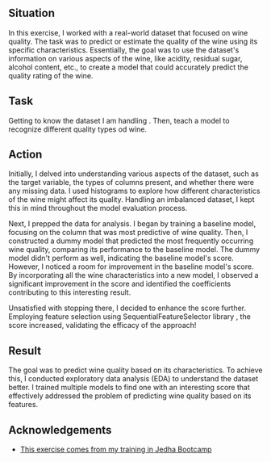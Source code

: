 
## Situation

In this exercise, I worked with a real-world dataset that focused on wine quality. The task was to predict or estimate the quality of the wine using its specific characteristics. Essentially, the goal was to use the dataset's information on various aspects of the wine, like acidity, residual sugar, alcohol content, etc., to create a model that could accurately predict the quality rating of the wine.
## Task
Getting to know the dataset I am handling . Then, teach a model to recognize different quality types od wine.
## Action

Initially, I delved into understanding various aspects of the dataset, such as the target variable, the types of columns present, and whether there were any missing data. I used histograms to explore how different characteristics of the wine might affect its quality. Handling an imbalanced dataset, I kept this in mind throughout the model evaluation process.

Next, I prepped the data for analysis. I began by training a baseline model, focusing on the column that was most predictive of wine quality. Then, I constructed a dummy model that predicted the most frequently occurring wine quality, comparing its performance to the baseline model. The dummy model didn't perform as well, indicating the baseline model's score. However, I noticed a room for improvement in the baseline model's score. By incorporating all the wine characteristics into a new model, I observed a significant improvement in the score and identified the coefficients contributing to this interesting result.

Unsatisfied with stopping there, I decided to enhance the score further. Employing feature selection using SequentialFeatureSelector library , the score increased, validating the efficacy of the approach! 

## Result


The goal was to predict wine quality based on its characteristics. To achieve this, I conducted exploratory data analysis (EDA) to understand the dataset better. I trained multiple models to find one with an interesting score that effectively addressed the problem of predicting wine quality based on its features.

## Acknowledgements

 - [This exercise comes from my training in Jedha Bootcamp](https://www.jedha.co/formations/formation-data-scientist)
 


